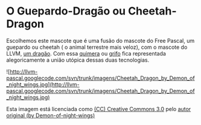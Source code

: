 # O Guepardo-Dragão ou Cheetah-Dragon #

Escolhemos este mascote que é uma fusão do mascote do Free Pascal, um guepardo ou cheetah ( o animal terrestre mais veloz), com o mascote do LLVM, [um dragão](http://llvm.org/Logo.html). Com essa [quimera](http://en.wikipedia.org/wiki/Chimera_(mythology)) ou [grifo](http://en.wikipedia.org/wiki/Griffin) fica representada alegoricamente a união utópica dessas duas tecnologias.


![http://llvm-pascal.googlecode.com/svn/trunk/imagens/Cheetah_Dragon_by_Demon_of_night_wings.jpg](http://llvm-pascal.googlecode.com/svn/trunk/imagens/Cheetah_Dragon_by_Demon_of_night_wings.jpg)

Esta imagem está licenciada como [(CC) Creative Commons 3.0](http://creativecommons.org/licenses/by-nc-nd/3.0/)
pelo [autor original (by Demon-of-night-wings)](http://demon-of-night-wings.deviantart.com/art/Cheetah-Dragon-125266130)